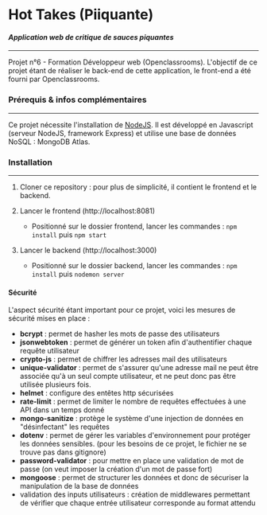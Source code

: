 # Hot Takes (Piiquante) 
#### _Application web de critique de sauces piquantes_ 
 ***
Projet n°6 - Formation Développeur web (Openclassrooms).
 L'objectif de ce projet étant de réaliser le back-end de cette application, le front-end a été fourni par Openclassrooms. 

### Prérequis & infos complémentaires
***
Ce projet nécessite l'installation de [NodeJS](https://nodejs.org/en/).
Il est développé en Javascript (serveur NodeJS, framework Express) et utilise une base de données NoSQL : MongoDB Atlas. 

### Installation
 ***
1. Cloner ce repository : pour plus de simplicité, il contient le frontend et le backend.

2. Lancer le frontend (http://localhost:8081)
    - Positionné sur le dossier frontend, lancer les commandes : ```npm install``` puis ```npm start```
    
3. Lancer le backend (http://localhost:3000)
    - Positionné sur le dossier backend, lancer les commandes : ```npm install``` puis ```nodemon server```

#### Sécurité
L'aspect sécurité étant important pour ce projet, voici les mesures de sécurité mises en place : 
- **bcrypt** : permet de hasher les mots de passe des utilisateurs
- **jsonwebtoken** : permet de générer un token afin d'authentifier chaque requête utilisateur
- **crypto-js** : permet de chiffrer les adresses mail des utilisateurs
- **unique-validator** : permet de s'assurer qu'une adresse mail ne peut être associée qu'à un seul compte utilisateur, et ne peut donc pas être utilisée plusieurs fois.
- **helmet** : configure des entêtes http sécurisées 
- **rate-limit** : permet de limiter le nombre de requêtes effectuées à une API dans un temps donné
- **mongo-sanitize** : protège le système d'une injection de données en "désinfectant" les requêtes
- **dotenv** : permet de gérer les variables d'environnement pour protéger les données sensibles. (pour les besoins de ce projet, le fichier ne se trouve pas dans gitignore)
- **password-validator** : pour mettre en place une validation de mot de passe (on veut imposer la création d'un mot de passe fort)
- **mongoose** : permet de structurer les données et donc de sécuriser la manipulation de la base de données
- validation des inputs utilisateurs : création de middlewares permettant de vérifier que chaque entrée utilisateur corresponde au format attendu